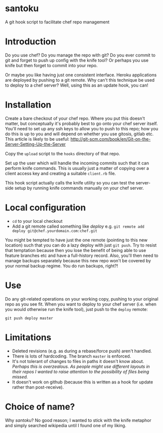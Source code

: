 santoku
=======

A git hook script to facilitate chef repo management


Introduction
============

Do you use chef? Do you manage the repo with git? Do you ever commit to git and forget to push up config with the knife tool? Or perhaps you use knife but then forget to commit into your repo.

Or maybe you like having just one consistent interface. Heroku applications are deployed by pushing to a git remote.  Why can't this technique be used to deploy to a chef server? Well, using this as an update hook, you can!


Installation
============
Create a bare checkout of your chef repo. Where you put this doesn't matter, but conceptually it's probably best to go onto your chef server itself.
You'll need to set up any ssh keys to allow you to push to this repo; how you do this is up to you and will depend on whether you use gitosis, gitlab etc.
This article is likely to be useful: http://git-scm.com/book/en/Git-on-the-Server-Setting-Up-the-Server

Copy the `upload` script to the `hooks` directory of that repo.

Set up the user which will handle the incoming commits such that it can perform knife commands.  This is usually just a matter of copying over a client access key and creating a suitable `client.rb` file.

This hook script actually calls the knife utility so you can test the server-side setup by running knife commands manually on your chef server.

Local configuration
===================
* `cd` to your local checkout
* Add a git remote called something like *deploy* e.g.
`git remote add deploy git@chef.yourdomain.com:chef.git`

You might be tempted to have just the one remote (pointing to this new location) such that you can do a lazy deploy with just `git push`. Try to resist that temptation because then you lose the benefit of being able to use feature branches etc and have a full-history record. Also, you'll then need to manage backups separately because this new repo won't be covered by your normal backup regime.  You do run backups, right?!

Use
===
Do any git-related operations on your working copy, pushing to your original repo as you see fit. When you want to deploy to your chef server (i.e. when
you would otherwise run the knife tool), just push to the `deploy` remote:

`git push deploy master`


Limitations
===========
* Deleted revisions (e.g. as during a rebase/force push) aren't handled.
* There is lots of hardcoding.  The branch `master` is enforced.
* It's not tolerant of changes to files in paths it doesn't know about. *Perhaps this is overzealous. As people might use different layouts in their repos I wanted to raise attention to the possibility of files being missed.*
* It doesn't work on github (because this is written as a hook for update rather than post-receive).

Choice of name?
===============

Why *santoku*? No good reason; I wanted to stick with the knife metaphor and simply searched wikipedia until I found one of my liking.
